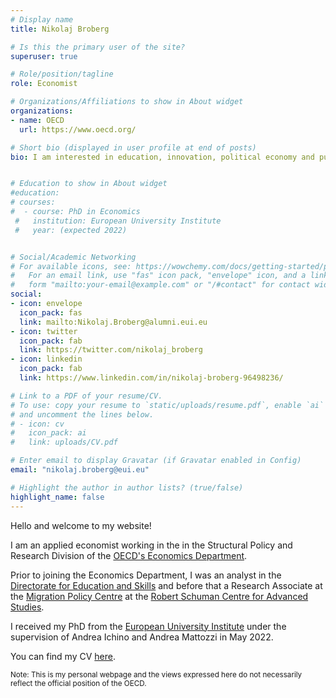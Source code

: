 ```yaml
---
# Display name
title: Nikolaj Broberg

# Is this the primary user of the site?
superuser: true

# Role/position/tagline
role: Economist 

# Organizations/Affiliations to show in About widget
organizations:
- name: OECD
  url: https://www.oecd.org/

# Short bio (displayed in user profile at end of posts)
bio: I am interested in education, innovation, political economy and public economics.


# Education to show in About widget
#education:
# courses:
#  - course: PhD in Economics 
 #   institution: European University Institute
 #   year: (expected 2022)


# Social/Academic Networking
# For available icons, see: https://wowchemy.com/docs/getting-started/page-builder/#icons
#   For an email link, use "fas" icon pack, "envelope" icon, and a link in the
#   form "mailto:your-email@example.com" or "/#contact" for contact widget.
social:
- icon: envelope
  icon_pack: fas
  link: mailto:Nikolaj.Broberg@alumni.eui.eu
- icon: twitter
  icon_pack: fab
  link: https://twitter.com/nikolaj_broberg
- icon: linkedin
  icon_pack: fab
  link: https://www.linkedin.com/in/nikolaj-broberg-96498236/

# Link to a PDF of your resume/CV.
# To use: copy your resume to `static/uploads/resume.pdf`, enable `ai` icons in `params.toml`, 
# and uncomment the lines below.
# - icon: cv
#   icon_pack: ai
#   link: uploads/CV.pdf

# Enter email to display Gravatar (if Gravatar enabled in Config)
email: "nikolaj.broberg@eui.eu"

# Highlight the author in author lists? (true/false)
highlight_name: false
---
```


Hello and welcome to my website! 

I am an applied economist working in the in the Structural Policy and Research Division of the [OECD's Economics Department](https://www.oecd.org/en/topics/economy.html). 

Prior to joining the Economics Department, I was an analyst in the [Directorate for Education and Skills](https://www.oecd.org/en/topics/education-and-skills.html) and before that a Research Associate at the [Migration Policy Centre](https://migrationpolicycentre.eu/) at the [Robert Schuman Centre for Advanced Studies](https://www.eui.eu/en/academic-units/robert-schuman-centre-for-advanced-studies).

I received my PhD from the [European University Institute](https://www.eui.eu/en/academic-units/department-of-economics) under the supervision of Andrea Ichino and Andrea Mattozzi in May 2022. 

You can find my CV [here](uploads/CV.pdf).

<sub> Note: This is my personal webpage and the views expressed here do not necessarily reflect the official position of the OECD. <sub>

